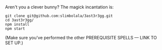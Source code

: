 Aren't you a clever bunny? The magick incantation is:

```
git clone git@github.com:slimbolala/3ast3r3gg.git
cd 3ast3r3gg/
npm install
npm start
```
(Make sure you've performed the other PREREQUISITE SPELLS — LINK TO SET UP.)
